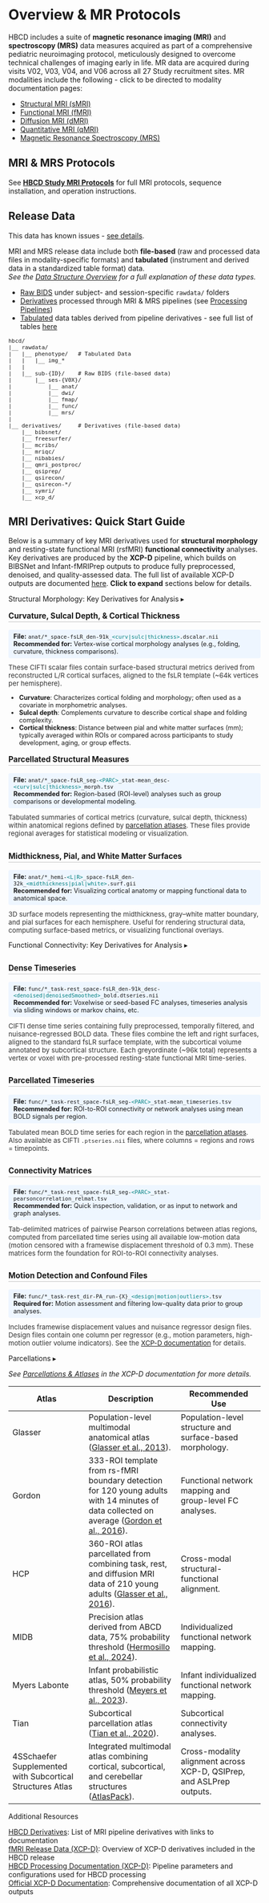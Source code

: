 # Overview & MR Protocols

HBCD includes a suite of **magnetic resonance imaging (MRI)** and **spectroscopy (MRS)** data measures acquired as part of a comprehensive pediatric neuroimaging protocol, meticulously designed to overcome technical challenges of imaging early in life. MR data are acquired during visits V02, V03, V04, and V06 across all 27 Study recruitment sites. MR modalities include the following - click to be directed to modality documentation pages:

<ul>
<li><a href="smri" target="_blank">Structural MRI (sMRI)</a></li>
<li><a href="fmri" target="_blank">Functional MRI (fMRI)</a></li>
<li><a href="dmri" target="_blank">Diffusion MRI (dMRI)</a></li>
<li><a href="qmri" target="_blank">Quantitative MRI (qMRI)</a></li>
<li><a href="mrs" target="_blank">Magnetic Resonance Spectroscopy (MRS)</a></li>
</ul>

## MRI & MRS Protocols

See <a href="https://hbcdsequences.readthedocs.io"><b>HBCD Study MRI Protocols</b></a> for full MRI protocols, sequence installation, and operation instructions.

## Release Data

<div id="issues" class="issues-banner">
  <span class="emoji"><i class="fas fa-bug"></i></span>
  <span class="text">This data has known issues - <a href="../../changelog/knownissues/#mr-runid" target="_blank">see details</a>.</span>
</div>
<p></p>

MRI and MRS release data include both **file-based** (raw and processed data files in modality-specific formats) and **tabulated** (instrument and derived data in a standardized table format) data.      
<i>See the <a href="../../datacuration/overview" target="_blank">Data Structure Overview</a> for a full explanation of these data types.</i>

- <i class="fa fa-hammer"></i> <a href="../../datacuration/file-based-data/#raw-bids" target="_blank">Raw BIDS</a> under subject- and session-specific <code>rawdata/</code> folders
- <i class="fas fa-cog"></i> <a href="../../datacuration/file-based-data/#derivatives" target="_blank">Derivatives</a> processed through MRI & MRS pipelines (see <a href="../processing" target="_blank">Processing Pipelines</a>)
- <i class="fas fa-table"></i> <a href="../../datacuration/phenotypes" target="_blank">Tabulated</a> data tables derived from pipeline derivatives - see full list of tables <a href="../#mri" target="_blank">here</a>

<pre class="folder-tree" style="font-size: 11px;">
hbcd/
|__ rawdata/ 
|   |__ phenotype/   <span class="hashtag"># Tabulated Data</span> 
|   |   |__ img_*   
|   |
|   |__ sub-<span class="label">{ID}</span>/    <span class="hashtag"># Raw BIDS (file-based data)</span>
|       |__ ses-<span class="label">{V0X}</span>/ 
|           |__ anat/
|           |__ dwi/
|           |__ fmap/
|           |__ func/
|           |__ mrs/
|
|__ derivatives/     <span class="hashtag"># Derivatives (file-based data)</span> 
    |__ bibsnet/
    |__ freesurfer/
    |__ mcribs/
    |__ mriqc/
    |__ nibabies/
    |__ qmri_postproc/
    |__ qsiprep/
    |__ qsirecon/
    |__ qsirecon-*/
    |__ symri/
    |__ xcp_d/
</pre>

## MRI Derivatives: Quick Start Guide

Below is a summary of key MRI derivatives used for **structural morphology** and resting-state functional MRI (rsfMRI) **functional connectivity** analyses. Key derivatives are produced by the **XCP-D** pipeline, which builds on BIBSNet and Infant-fMRIPrep outputs to produce fully preprocessed, denoised, and quality-assessed data. The full list of available XCP-D outputs are documented [here](../mri/fmri.md#xcpd). **Click to expand** sections below for details.

<div id="struc" class="table-banner" onclick="toggleCollapse(this)">
  <span class="emoji"><i class="fas fa-cubes"></i></span>
  <span class="text-with-link">
  <span class="text">Structural Morphology: Key Derivatives for Analysis</span>
  <a class="anchor-link" href="#struc" title="Copy link">
  <i class="fa-solid fa-link"></i>
  </a>
  </span>
  <span class="arrow">▸</span>
</div>
<div class="collapsible-content">
<p style="font-size: 1.1em; font-weight:bold; padding-bottom: 2px; border-bottom: 1px solid #6b6b6b66;">Curvature, Sulcal Depth, & Cortical Thickness</p>
<p class="recommended">
<i style="font-size: 0.9em;" class="fa-solid fa-folder-open"></i> <b>File:</b> <code>anat/*_space-fsLR_den-91k_<span style="color: teal;">&lt;curv|sulc|thickness&gt;</span>.dscalar.nii</code></i><br>
<i style="font-size: 0.9em;" class="fa-solid fa-star"></i> <b>Recommended for:</b> Vertex-wise cortical morphology analyses (e.g., folding, curvature, thickness comparisons).</p>
<p class="details">
These CIFTI scalar files contain surface-based structural metrics derived from reconstructed L/R cortical surfaces, aligned to the fsLR template (~64k vertices per hemisphere).  
<ul style="margin-top: 0; font-size: 0.9em;">
<li><b>Curvature</b>: Characterizes cortical folding and morphology; often used as a covariate in morphometric analyses.</li>
<li><b>Sulcal depth</b>: Complements curvature to describe cortical shape and folding complexity.</li>
<li><b>Cortical thickness</b>: Distance between pial and white matter surfaces (mm); typically averaged within ROIs or compared across participants to study development, aging, or group effects.</li>
</ul>
</p>
<p style="font-size: 1.1em; font-weight:bold; padding-bottom: 2px; border-bottom: 1px solid #6b6b6b66;">Parcellated Structural Measures</p>
<p class="recommended">
<i style="font-size: 0.9em;" class="fa-solid fa-folder-open"></i> <b>File:</b> <code>anat/*_space-fsLR_seg-<span style="color: teal;">&lt;PARC&gt;</span>_stat-mean_desc-<span style="color: teal;">&lt;curv|sulc|thickness&gt;</span>_morph.tsv</code></i><br>
<i style="font-size: 0.9em;" class="fa-solid fa-star"></i> <b>Recommended for:</b> Region-based (ROI-level) analyses such as group comparisons or developmental modeling.</p>
<p class="details">
Tabulated summaries of cortical metrics (curvature, sulcal depth, thickness) within anatomical regions defined by 
<a href="#parc">parcellation atlases</a>. These files provide regional averages for statistical modeling or visualization.
</p>
<p style="font-size: 1.1em; font-weight:bold; padding-bottom: 2px; padding-top: 12px; border-bottom: 1px solid #6b6b6b66;">Midthickness, Pial, and White Matter Surfaces</p>
<p class="recommended">
<i style="font-size: 0.9em;" class="fa-solid fa-folder-open"></i> <b>File:</b> <code>anat/*_hemi-<span style="color: teal;">&lt;L|R&gt;</span>_space-fsLR_den-32k_<span style="color: teal;">&lt;midthickness|pial|white&gt;</span>.surf.gii</code></i><br>
<i style="font-size: 0.9em;" class="fa-solid fa-star"></i> <b>Recommended for:</b> Visualizing cortical anatomy or mapping functional data to anatomical space.</p>
<p class="details">
3D surface models representing the midthickness, gray–white matter boundary, and pial surfaces for each hemisphere.  
Useful for rendering structural data, computing surface-based metrics, or visualizing functional overlays.
</p>
</div>

<div id="fc" class="table-banner" onclick="toggleCollapse(this)">
  <span class="emoji"><i class="fa-solid fa-globe"></i></span>
  <span class="text-with-link">
  <span class="text">Functional Connectivity: Key Derivatives for Analysis</span>
  <a class="anchor-link" href="#fc" title="Copy link">
  <i class="fa-solid fa-link"></i>
  </a>
  </span>
  <span class="arrow">▸</span>
</div>
<div class="collapsible-content">
<p style="font-size: 1.1em; font-weight:bold; padding-bottom: 2px;  padding-top: 12px; border-bottom: 1px solid #6b6b6b66;">Dense Timeseries</p>
<p class="recommended">
<i style="font-size: 0.9em;" class="fa-solid fa-folder-open"></i> <b>File:</b> <code>func/*_task-rest_space-fsLR_den-91k_desc-<span style="color: teal;">&lt;denoised|denoisedSmoothed&gt;</span>_bold.dtseries.nii</code></i><br>
<i style="font-size: 0.9em;" class="fa-solid fa-star"></i> <b>Recommended for:</b> Voxelwise or seed-based FC analyses, timeseries analysis via sliding windows or markov chains, etc.</p>
<p class="details">
CIFTI dense time series containing fully preprocessed, temporally filtered, and nuisance-regressed BOLD data.
These files combine the left and right surfaces, aligned to the standard fsLR surface template, with the subcortical volume annotated by subcortical structure.
Each greyordinate (~96k total) represents a vertex or voxel with pre-processed resting-state functional MRI time-series.
</p>
<p style="font-size: 1.1em; font-weight:bold; padding-bottom: 2px; padding-top: 12px; border-bottom: 1px solid #6b6b6b66;">Parcellated Timeseries</p>
<p class="recommended">
<i style="font-size: 0.9em;" class="fa-solid fa-folder-open"></i> <b>File:</b> <code>func/*_task-rest_space-fsLR_seg-<span style="color: teal;">&lt;PARC&gt;</span>_stat-mean_timeseries.tsv</code></i><br>
<i style="font-size: 0.9em;" class="fa-solid fa-star"></i> <b>Recommended for:</b> ROI-to-ROI connectivity or network analyses using mean BOLD signals per region.</p>
<p class="details">
Tabulated mean BOLD time series for each region in the 
<a href="#parc">parcellation atlases</a>.  
Also available as CIFTI <code>.ptseries.nii</code> files, where columns = regions and rows = timepoints.
</p>
<p style="font-size: 1.1em; font-weight:bold; padding-bottom: 2px; padding-top: 12px; border-bottom: 1px solid #6b6b6b66;">Connectivity Matrices</p>
<p class="recommended">
<i style="font-size: 0.9em;" class="fa-solid fa-folder-open"></i> <b>File:</b> <code>func/*_task-rest_space-fsLR_seg-<span style="color: teal;">&lt;PARC&gt;</span>_stat-pearsoncorrelation_relmat.tsv</code></i><br>
<i style="font-size: 0.9em;" class="fa-solid fa-star"></i> <b>Recommended for:</b> Quick inspection, validation, or as input to network and graph analyses.</p>
<p class="details">
Tab-delimited matrices of pairwise Pearson correlations between atlas regions, computed from parcellated time series using all available low-motion data (motion censored with a framewise displacement threshold of 0.3 mm). These matrices form the foundation for ROI-to-ROI connectivity analyses.
</p>
<p style="font-size: 1.1em; font-weight:bold; padding-bottom: 2px; padding-top: 12px; border-bottom: 1px solid #6b6b6b66;">Motion Detection and Confound Files</p>
<p class="recommended">
<i style="font-size: 0.9em;" class="fa-solid fa-folder-open"></i> <b>File:</b> <code>func/*_task-rest_dir-PA_run-{X}_<span style="color: teal;">&lt;design|motion|outliers&gt;</span>.tsv</code></i><br>
<i style="font-size: 0.9em;" class="fa-solid fa-triangle-exclamation"></i> <b>Required for:</b> Motion assessment and filtering low-quality data prior to group analyses.</p>
<p class="details">
Includes framewise displacement values and nuisance regressor design files.  
Design files contain one column per regressor (e.g., motion parameters, high-motion outlier volume indicators).  
See the <a href="https://xcp-d.readthedocs.io/en/latest/outputs.html#other-outputs-include-quality-control-framewise-displacement-and-confounds-files" target="_blank">XCP-D documentation</a> for details.
</p>
</div>
<style>
.filename {
  background-color: #f8f9fa;
  border: 1px solid #e1e4e8;
  border-radius: 6px;
  padding: 6px 10px;
  font-family: monospace;
  font-size: 0.95em;
  margin-bottom: 6px;
  overflow-x: auto;
}
.recommended {
  background-color: #eef6ff;
  padding: 6px 10px;
  font-size: 0.9em;
  border-radius: 4px;
  margin: 4px 0 10px;
}
.details {
  margin-top: 0;
  font-size: 0.95em;
  color: #333;
}
</style>

<div id="parc" class="table-banner" onclick="toggleCollapse(this)">
  <span class="emoji"><i class="fa-solid fa-book-atlas"></i></span>
  <span class="text-with-link">
  <span class="text">Parcellations</span>
  <a class="anchor-link" href="#parc" title="Copy link">
  <i class="fa-solid fa-link"></i>
  </a>
  </span>
  <span class="arrow">▸</span>
</div>
<div class="table-collapsible-content">
<p><i>See <a href="https://xcp-d.readthedocs.io/en/latest/outputs.html#parcellations-and-atlases">Parcellations & Atlases</a> in the XCP-D documentation for more details.</i></p>
<table class="compact-table-no-vertical-lines" style="width: 100%; border-collapse: collapse; table-layout: fixed;">
<thead>
<tr>
  <th>Atlas</th>
  <th>Description</th>
  <th>Recommended Use</th>
</tr>
</thead>
<tbody>
<tr>
  <td>Glasser</td>
  <td style="word-wrap: break-word; white-space: normal;">Population-level multimodal anatomical atlas (<a href="https://doi.org/10.1016/j.neuroimage.2013.04.127">Glasser et al., 2013</a>).</td>
  <td style="word-wrap: break-word; white-space: normal;">Population-level structure and surface-based morphology.</td>
</tr>
<tr>
  <td>Gordon</td>
  <td style="word-wrap: break-word; white-space: normal;">333-ROI template from rs-fMRI boundary detection for 120 young adults with 14 minutes of data collected on average  (<a href="https://doi.org/10.1093/cercor/bhu239">Gordon et al., 2016</a>).</td>
  <td style="word-wrap: break-word; white-space: normal;">Functional network mapping and group-level FC analyses.</td>
</tr>
<tr>
  <td>HCP</td>
  <td style="word-wrap: break-word; white-space: normal;">360-ROI atlas parcellated from combining task, rest, and diffusion MRI data of 210 young adults   (<a href="https://doi.org/10.1038/nature18933">Glasser et al., 2016</a>).</td>
  <td style="word-wrap: break-word; white-space: normal;">Cross-modal structural-functional alignment.</td>
</tr>
<tr>
  <td>MIDB</td>
  <td style="word-wrap: break-word; white-space: normal;">Precision atlas derived from ABCD data, 75% probability threshold (<a href="https://doi.org/10.1038/s41593-024-01596-5">Hermosillo et al., 2024</a>).</td>
  <td style="word-wrap: break-word; white-space: normal;">Individualized functional network mapping.</td>
</tr>
<tr>
  <td>Myers Labonte</td>
  <td style="word-wrap: break-word; white-space: normal;">Infant probabilistic atlas, 50% probability threshold (<a href="https://doi.org/10.1101/2023.11.10.566629">Meyers et al., 2023</a>).</td>
  <td style="word-wrap: break-word; white-space: normal;">Infant individualized functional network mapping.</td>
</tr>
<tr>
  <td>Tian</td>
  <td style="word-wrap: break-word; white-space: normal;">Subcortical parcellation atlas (<a href="https://doi.org/10.1038/s41593-020-00711-6">Tian et al., 2020</a>).</td>
  <td style="word-wrap: break-word; white-space: normal;">Subcortical connectivity analyses.</td>
</tr>
<tr>
  <td><span class="tooltip tooltip-right">4S<span class="tooltiptext">Schaefer Supplemented with Subcortical Structures</span></span> Atlas</td>
  <td style="word-wrap: break-word; white-space: normal;">Integrated multimodal atlas combining cortical, subcortical, and cerebellar structures (<a href="https://github.com/PennLINC/AtlasPack">AtlasPack</a>).</td>
  <td style="word-wrap: break-word; white-space: normal;">Cross-modality alignment across XCP-D, QSIPrep, and ASLPrep outputs.</td>
</tr>
</tbody>
</table>
</div>
<p></p>

<div class="notification-banner static-banner">
  <span class="emoji"><i class="fa-solid fa-circle-info"></i></span>
  <span class="text">
    Additional Resources
  </span>
</div>
<div class="notification-static-content">
<p> 
<a href="../../datacuration/file-based-data/#derivatives" target="_blank"><i style="font-size: 0.9em;" class="fa-solid fa-up-right-from-square"></i> HBCD Derivatives</a>: List of MRI pipeline derivatives with links to documentation<br>
<a href="../mri/fmri/#xcpd" target="_blank"><i style="font-size: 0.9em;" class="fa-solid fa-up-right-from-square"></i> fMRI Release Data (XCP-D)</a>: Overview of XCP-D derivatives included in the HBCD release<br>
<a href="https://hbcd-cbrain-processing.readthedocs.io/latest/tools/xcp_d.html"><i style="font-size: 0.9em;" class="fa-solid fa-up-right-from-square"></i> HBCD Processing Documentation (XCP-D)</a>: Pipeline parameters and configurations used for HBCD processing<br>
<a href="https://xcp-d.readthedocs.io/en/latest/outputs.html#outputs-of-xcp-d"><i style="font-size: 0.9em;" class="fa-solid fa-up-right-from-square"></i> Official XCP-D Documentation</a>: Comprehensive documentation of all XCP-D outputs
</p>
</div>


<br>